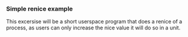 
### Simple renice example

This excersise will be a short userspace
program that does a renice of a process,
as users can only increase the nice value
it will do so in a unit.
